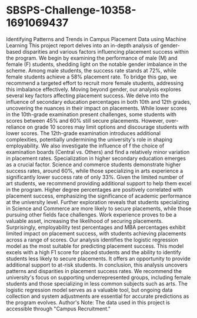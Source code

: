 # SBSPS-Challenge-10358-1691069437
Identifying Patterns and Trends in Campus Placement Data using Machine Learning
This project report delves into an in-depth analysis of gender-based disparities and various factors influencing placement success within the program. We begin by examining
the performance of male (M) and female (F) students, shedding light on the notable gender imbalance in the scheme. Among male students, the success rate stands at 72%, while
female students achieve a 58% placement rate. To bridge this gap, we recommend a targeted effort to recruit more female students, addressing this imbalance effectively.
Moving beyond gender, our analysis explores several key factors affecting placement success. We delve into the influence of secondary education percentages in both 10th
and 12th grades, uncovering the nuances in their impact on placements. While lower scores in the 10th-grade examination present challenges, some students with scores between
45% and 60% still secure placements. However, over-reliance on grade 10 scores may limit options and discourage students with lower scores.
The 12th-grade examination introduces additional complexities, potentially undermining the university's role in shaping employability. We also investigate the influence of
f the choice of examination boards (Central vs. Others) and find a relatively minor variation in placement rates.
Specialization in higher secondary education emerges as a crucial factor. Science and commerce students demonstrate higher success rates, around 60%, while those specializing in
arts experience a significantly lower success rate of only 33%. Given the limited number of art students, we recommend providing additional support to help them excel in the program.
Higher degree percentages are positively correlated with placement success, emphasizing the significance of academic performance at the university level. Further exploration reveals
that students specializing in Science and Commerce are more likely to secure placements, while those pursuing other fields face challenges.
Work experience proves to be a valuable asset, increasing the likelihood of securing placements. Surprisingly, employability test percentages and MBA percentages exhibit limited impact
on placement success, with students achieving placements across a range of scores.
Our analysis identifies the logistic regression model as the most suitable for predicting placement success. This model excels with a high F1 score for placed students and the ability 
to identify students less likely to secure placements. It offers an opportunity to provide additional support to at-risk students.
In conclusion, this analysis uncovers patterns and disparities in placement success rates. We recommend the university's focus on supporting underrepresented groups, including female 
students and those specializing in less common subjects such as arts. The logistic regression model serves as a valuable tool, but ongoing data collection and system adjustments are essential for accurate predictions as the program evolves.
Author's Note: The data used in this project is accessible through "Campus Recruitment."
